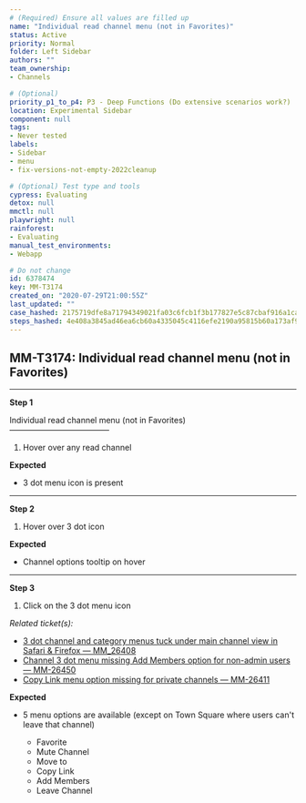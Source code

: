 ```yaml
---
# (Required) Ensure all values are filled up
name: "Individual read channel menu (not in Favorites)"
status: Active
priority: Normal
folder: Left Sidebar
authors: ""
team_ownership: 
- Channels

# (Optional)
priority_p1_to_p4: P3 - Deep Functions (Do extensive scenarios work?)
location: Experimental Sidebar
component: null
tags: 
- Never tested
labels: 
- Sidebar
- menu
- fix-versions-not-empty-2022cleanup

# (Optional) Test type and tools
cypress: Evaluating
detox: null
mmctl: null
playwright: null
rainforest: 
- Evaluating
manual_test_environments: 
- Webapp

# Do not change
id: 6378474
key: MM-T3174
created_on: "2020-07-29T21:00:55Z"
last_updated: ""
case_hashed: 2175719dfe8a71794349021fa03c6fcb1f3b177827e5c87cbaf916a1cac0db01dfd2c065872d75a903f4ba31507dbf37
steps_hashed: 4e408a3845ad46ea6cb60a4335045c4116efe2190a95815b60a173af907c3f0b1140fe27918fb8785415bfbde7088f25
---
```


<!-- (Auto-generated) Based on frontmatter's "key" and "name" -->

## MM-T3174: Individual read channel menu (not in Favorites)

---

**Step 1**

Individual read channel menu (not in Favorites)\
–––––––––––––––––––––––––

1. Hover over any read channel

**Expected**

- 3 dot menu icon is present

---

**Step 2**

1. Hover over 3 dot icon

**Expected**

- Channel options tooltip on hover

---

**Step 3**

1. Click on the 3 dot menu icon

_Related ticket(s):_

- [3 dot channel and category menus tuck under main channel view in Safari & Firefox — MM\_26408](https://mattermost.atlassian.net/browse/MM-26408)
- [Channel 3 dot menu missing Add Members option for non-admin users — MM-26450](https://mattermost.atlassian.net/browse/MM-26450)
- [Copy Link menu option missing for private channels — MM-26411](https://mattermost.atlassian.net/browse/MM-26411)

**Expected**

- 5 menu options are available (except on Town Square where users can't leave that channel)

  - Favorite
  - Mute Channel
  - Move to
  - Copy Link
  - Add Members
  - Leave Channel
